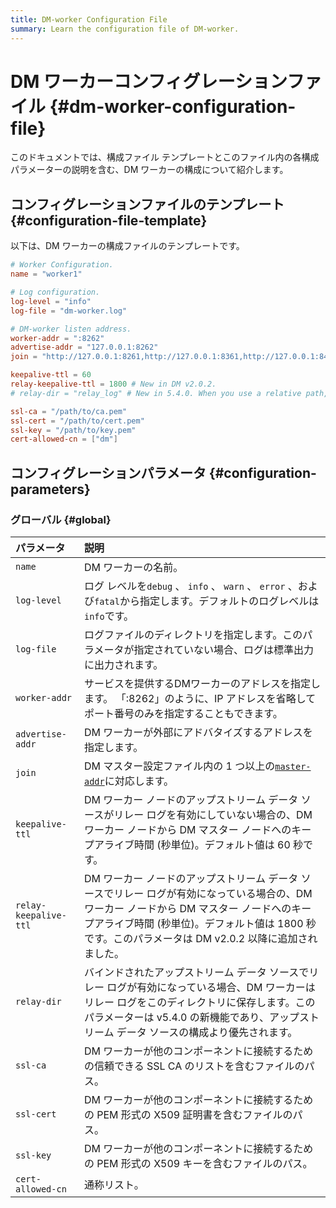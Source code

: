 ```yaml
---
title: DM-worker Configuration File
summary: Learn the configuration file of DM-worker.
---
```


# DM ワーカーコンフィグレーションファイル {#dm-worker-configuration-file}

このドキュメントでは、構成ファイル テンプレートとこのファイル内の各構成パラメーターの説明を含む、DM ワーカーの構成について紹介します。

## コンフィグレーションファイルのテンプレート {#configuration-file-template}

以下は、DM ワーカーの構成ファイルのテンプレートです。

```toml
# Worker Configuration.
name = "worker1"

# Log configuration.
log-level = "info"
log-file = "dm-worker.log"

# DM-worker listen address.
worker-addr = ":8262"
advertise-addr = "127.0.0.1:8262"
join = "http://127.0.0.1:8261,http://127.0.0.1:8361,http://127.0.0.1:8461"

keepalive-ttl = 60
relay-keepalive-ttl = 1800 # New in DM v2.0.2.
# relay-dir = "relay_log" # New in 5.4.0. When you use a relative path, check the deployment and start method of DM-worker to determine the full path.

ssl-ca = "/path/to/ca.pem"
ssl-cert = "/path/to/cert.pem"
ssl-key = "/path/to/key.pem"
cert-allowed-cn = ["dm"]
```

## コンフィグレーションパラメータ {#configuration-parameters}

### グローバル {#global}

| パラメータ                 | 説明                                                                                                                                                                            |
| :-------------------- | :---------------------------------------------------------------------------------------------------------------------------------------------------------------------------- |
| `name`                | DM ワーカーの名前。                                                                                                                                                                   |
| `log-level`           | ログ レベルを`debug` 、 `info` 、 `warn` 、 `error` 、および`fatal`から指定します。デフォルトのログレベルは`info`です。                                                                                           |
| `log-file`            | ログファイルのディレクトリを指定します。このパラメータが指定されていない場合、ログは標準出力に出力されます。                                                                                                                        |
| `worker-addr`         | サービスを提供するDMワーカーのアドレスを指定します。 「:8262」のように、IP アドレスを省略してポート番号のみを指定することもできます。                                                                                                      |
| `advertise-addr`      | DM ワーカーが外部にアドバタイズするアドレスを指定します。                                                                                                                                                |
| `join`                | DM マスター設定ファイル内の 1 つ以上の[`master-addr`](/dm/dm-master-configuration-file.md#global-configuration)に対応します。 |
| `keepalive-ttl`       | DM ワーカー ノードのアップストリーム データ ソースがリレー ログを有効にしていない場合の、DM ワーカー ノードから DM マスター ノードへのキープアライブ時間 (秒単位)。デフォルト値は 60 秒です。                                                                    |
| `relay-keepalive-ttl` | DM ワーカー ノードのアップストリーム データ ソースでリレー ログが有効になっている場合の、DM ワーカー ノードから DM マスター ノードへのキープアライブ時間 (秒単位)。デフォルト値は 1800 秒です。このパラメータは DM v2.0.2 以降に追加されました。                                    |
| `relay-dir`           | バインドされたアップストリーム データ ソースでリレー ログが有効になっている場合、DM ワーカーはリレー ログをこのディレクトリに保存します。このパラメーターは v5.4.0 の新機能であり、アップストリーム データ ソースの構成より優先されます。                                                 |
| `ssl-ca`              | DM ワーカーが他のコンポーネントに接続するための信頼できる SSL CA のリストを含むファイルのパス。                                                                                                                         |
| `ssl-cert`            | DM ワーカーが他のコンポーネントに接続するための PEM 形式の X509 証明書を含むファイルのパス。                                                                                                                         |
| `ssl-key`             | DM ワーカーが他のコンポーネントに接続するための PEM 形式の X509 キーを含むファイルのパス。                                                                                                                          |
| `cert-allowed-cn`     | 通称リスト。                                                                                                                                                                        |
